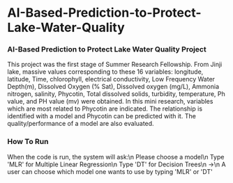 # AI-Based-Prediction-to-Protect-Lake-Water-Quality
### AI-Based Prediction to Protect Lake Water Quality Project

This project was the first stage of Summer Research Fellowship.
From Jinji lake, massive values corresponding to these 16 variables: longitude, latitude, Time, chlorophyll, electrical conductivity, Low Frequency Water Depth(m), Dissolved Oxygen (% Sat), Dissolved oxygen (mg/L), Ammonia nitrogen, salinity, Phycotin, Total dissolved solids, turbidity, temperature, Ph value, and PH value (mv) were obtained. 
In this mini research, variables which are most related to Phycotin are indicated. The relationship is identified with a model and Phycotin can be predicted with it. The quality/performance of a model are also evaluated.

### How To Run

When the code is run, the system will ask:\n
  Please choose a model\n
  Type 'MLR' for Multiple Linear Regression\n
  Type 'DT' for Decision Trees\n
  ->\n
A user can choose which model one wants to use by typing 'MLR' or 'DT'
